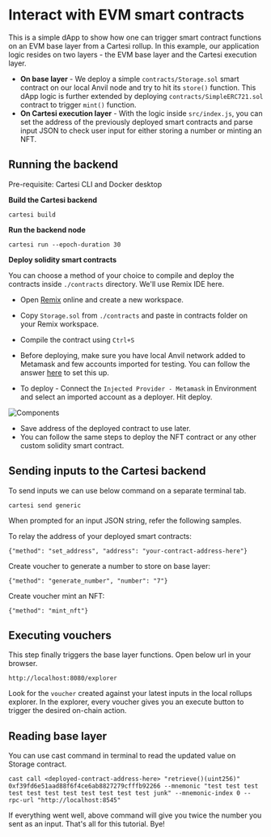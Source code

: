 # Interact with EVM smart contracts

This is a simple dApp to show how one can trigger smart contract functions on an EVM base layer from a Cartesi rollup. In this example, our application logic resides on two layers - the EVM base layer and the Cartesi execution layer.

- **On base layer** - We deploy a simple `contracts/Storage.sol` smart contract on our local Anvil node and try to hit its `store()` function. This dApp logic is further extended by deploying `contracts/SimpleERC721.sol` contract to trigger `mint()` function.
- **On Cartesi execution layer** - With the logic inside `src/index.js`, you can set the address of the previously deployed smart contracts and parse input JSON to check user input for either storing a number or minting an NFT.

## Running the backend

Pre-requisite: Cartesi CLI and Docker desktop

**Build the Cartesi backend**

```
cartesi build
```

**Run the backend node**

```
cartesi run --epoch-duration 30
```

**Deploy solidity smart contracts**

You can choose a method of your choice to compile and deploy the contracts inside `./contracts` directory. We'll use Remix IDE here.

- Open [Remix](https://remix.ethereum.org/) online and create a new workspace.
- Copy `Storage.sol` from `./contracts` and paste in contracts folder on your Remix workspace.
- Compile the contract using `Ctrl+S`
- Before deploying, make sure you have local Anvil network added to Metamask and few accounts imported for testing. You can follow the answer [here](https://ethereum.stackexchange.com/questions/164536/how-can-i-add-anvil-token-from-the-test-token-provided-to-my-metamask-account) to set this up.

- To deploy - Connect the `Injected Provider - Metamask` in Environment and select an imported account as a deployer. Hit deploy.

![Components](assets/env-selection.png)

- Save address of the deployed contract to use later.
- You can follow the same steps to deploy the NFT contract or any other custom solidity smart contract.

## Sending inputs to the Cartesi backend

To send inputs we can use below command on a separate terminal tab.

```
cartesi send generic
```

When prompted for an input JSON string, refer the following samples.

To relay the address of your deployed smart contracts:

```
{"method": "set_address", "address": "your-contract-address-here"}
```

Create voucher to generate a number to store on base layer:

```
{"method": "generate_number", "number": "7"}
```

Create voucher mint an NFT:

```
{"method": "mint_nft"}
```

## Executing vouchers

This step finally triggers the base layer functions. Open below url in your browser.

```
http://localhost:8080/explorer
```

Look for the `voucher` created against your latest inputs in the local rollups explorer. In the explorer, every voucher gives you an execute button to trigger the desired on-chain action.

## Reading base layer

You can use cast command in terminal to read the updated value on Storage contract.

```
cast call <deployed-contract-address-here> "retrieve()(uint256)" 0xf39fd6e51aad88f6f4ce6ab8827279cfffb92266 --mnemonic "test test test test test test test test test test test junk" --mnemonic-index 0 --rpc-url "http://localhost:8545"
```

If everything went well, above command will give you twice the number you sent as an input. That's all for this tutorial. Bye!

